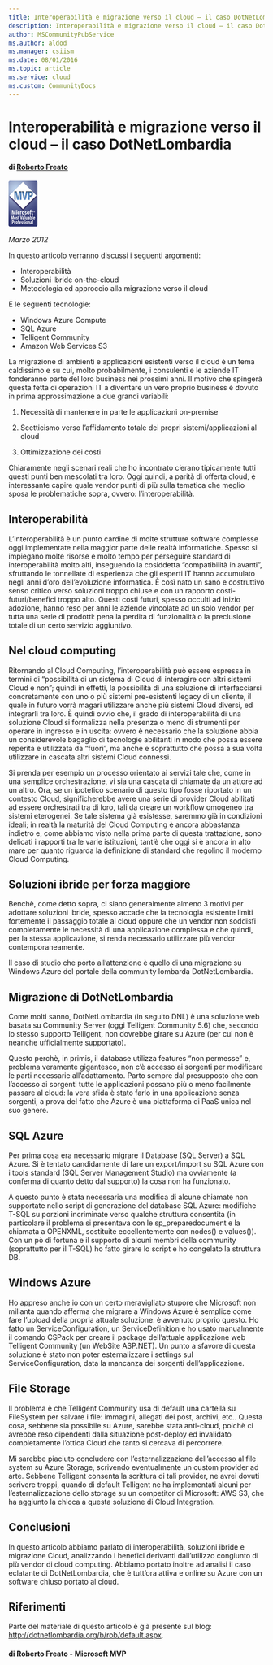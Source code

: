 ```yaml
---
title: Interoperabilità e migrazione verso il cloud – il caso DotNetLombardia
description: Interoperabilità e migrazione verso il cloud – il caso DotNetLombardia
author: MSCommunityPubService
ms.author: aldod
ms.manager: csiism
ms.date: 08/01/2016
ms.topic: article
ms.service: cloud
ms.custom: CommunityDocs
---
```


# Interoperabilità e migrazione verso il cloud – il caso DotNetLombardia

#### di [Roberto Freato](https://mvp.support.microsoft.com/profile=9F9B3C0A-2016-4034-ACD6-9CEDEE74FAF3) 

![](./img/interop-e-migrazione-verso-il-cloud/image1.png)

*Marzo 2012*

In questo articolo verranno discussi i seguenti argomenti:

- Interoperabilità
- Soluzioni Ibride on-the-cloud
- Metodologia ed approccio alla migrazione verso il cloud

E le seguenti tecnologie:

- Windows Azure Compute
- SQL Azure
- Telligent Community
- Amazon Web Services S3

La migrazione di ambienti e applicazioni esistenti verso il cloud è un
tema caldissimo e su cui, molto probabilmente, i consulenti e le aziende
IT fonderanno parte del loro business nei prossimi anni. Il motivo che
spingerà questa fetta di operazioni IT a diventare un vero proprio
business è dovuto in prima approssimazione a due grandi variabili:

1.  Necessità di mantenere in parte le applicazioni on-premise

2.  Scetticismo verso l’affidamento totale dei propri
    sistemi/applicazioni al cloud

3.  Ottimizzazione dei costi


Chiaramente negli scenari reali che ho incontrato c’erano tipicamente
tutti questi punti ben mescolati tra loro. Oggi quindi, a parità di
offerta cloud, è interessante capire quale vendor punti di più sulla
tematica che meglio sposa le problematiche sopra, ovvero:
l’interoperabilità.

Interoperabilità
----------------

L’interoperabilità è un punto cardine di molte strutture software
complesse oggi implementate nella maggior parte delle realtà
informatiche. Spesso si impiegano molte risorse e molto tempo per
perseguire standard di interoperabilità molto alti, inseguendo la
cosiddetta “compatibilità in avanti”, sfruttando le tonnellate di
esperienza che gli esperti IT hanno accumulato negli anni d’oro
dell’evoluzione informatica. È così nato un sano e costruttivo senso
critico verso soluzioni troppo chiuse e con un rapporto
costi-futuri/benefici troppo alto. Questi costi futuri, spesso occulti
ad inizio adozione, hanno reso per anni le aziende vincolate ad un solo
vendor per tutta una serie di prodotti: pena la perdita di funzionalità
o la preclusione totale di un certo servizio aggiuntivo.

Nel cloud computing
-------------------

Ritornando al Cloud Computing, l’interoperabilità può essere espressa in
termini di “possibilità di un sistema di Cloud di interagire con altri
sistemi Cloud e non”; quindi in effetti, la possibilità di una soluzione
di interfacciarsi concretamente con uno o più sistemi pre-esistenti
legacy di un cliente, il quale in futuro vorrà magari utilizzare anche
più sistemi Cloud diversi, ed integrarli tra loro. È quindi ovvio che,
il grado di interoperabilità di una soluzione Cloud si formalizza nella
presenza o meno di strumenti per operare in ingresso e in uscita: ovvero
è necessario che la soluzione abbia un considerevole bagaglio di
tecnologie abilitanti in modo che possa essere reperita e utilizzata da
“fuori”, ma anche e soprattutto che possa a sua volta utilizzare in
cascata altri sistemi Cloud connessi.

Si prenda per esempio un processo orientato ai servizi tale che, come in
una semplice orchestrazione, vi sia una cascata di chiamate da un attore
ad un altro. Ora, se un ipotetico scenario di questo tipo fosse
riportato in un contesto Cloud, significherebbe avere una serie di
provider Cloud abilitati ad essere orchestrati tra di loro, tali da
creare un workflow omogeneo tra sistemi eterogenei. Se tale sistema già
esistesse, saremmo già in condizioni ideali; in realtà la maturità del
Cloud Computing è ancora abbastanza indietro e, come abbiamo visto nella
prima parte di questa trattazione, sono delicati i rapporti tra le varie
istituzioni, tant’è che oggi si è ancora in alto mare per quanto
riguarda la definizione di standard che regolino il moderno Cloud
Computing.

Soluzioni ibride per forza maggiore
-----------------------------------

Benchè, come detto sopra, ci siano generalmente almeno 3 motivi per
adottare soluzioni ibride, spesso accade che la tecnologia esistente
limiti fortemente il passaggio totale al cloud oppure che un vendor non
soddisfi completamente le necessità di una applicazione complessa e che
quindi, per la stessa applicazione, si renda necessario utilizzare più
vendor contemporaneamente.

Il caso di studio che porto all’attenzione è quello di una migrazione su
Windows Azure del portale della community lombarda DotNetLombardia.

Migrazione di DotNetLombardia
-----------------------------

Come molti sanno, DotNetLombardia (in seguito DNL) è una soluzione web
basata su Community Server (oggi Telligent Community 5.6) che, secondo
lo stesso supporto Telligent, non dovrebbe girare su Azure (per cui non
è neanche ufficialmente supportato).

Questo perchè, in primis, il database utilizza features “non permesse”
e, problema veramente gigantesco, non c’è accesso ai sorgenti per
modificare le parti necessarie all’adattamento. Parto sempre dal
presupposto che con l’accesso ai sorgenti tutte le applicazioni possano
più o meno facilmente passare al cloud: la vera sfida è stato farlo in
una applicazione senza sorgenti, a prova del fatto che Azure è una
piattaforma di PaaS unica nel suo genere.

SQL Azure
---------

Per prima cosa era necessario migrare il Database (SQL Server) a SQL
Azure. Si è tentato candidamente di fare un export/import su SQL Azure
con i tools standard (SQL Server Management Studio) ma ovviamente (a
conferma di quanto detto dal supporto) la cosa non ha funzionato.

A questo punto è stata necessaria una modifica di alcune chiamate non
supportate nello script di generazione del database SQL Azure: modifiche
T-SQL su porzioni incriminate verso qualche struttura consentita (in
particolare il problema si presentava con le sp\_preparedocument e la
chiamata a OPENXML, sostituite eccellentemente con nodes() e values()).
Con un pò di fortuna e il supporto di alcuni membri della community
(soprattutto per il T-SQL) ho fatto girare lo script e ho congelato la
struttura DB.

Windows Azure
-------------

Ho appreso anche io con un certo meravigliato stupore che Microsoft non
millanta quando afferma che migrare a Windows Azure è semplice come fare
l’upload della propria attuale soluzione: è avvenuto proprio questo. Ho
fatto un ServiceConfiguration, un ServiceDefinition e ho usato
manualmente il comando CSPack per creare il package dell’attuale
applicazione web Telligent Community (un WebSite ASP.NET). Un punto a
sfavore di questa soluzione è stato non poter esternalizzare i settings
sul ServiceConfiguration, data la mancanza dei sorgenti
dell’applicazione.

File Storage
------------

Il problema è che Telligent Community usa di default una cartella su
FileSystem per salvare i file: immagini, allegati dei post, archivi,
etc.. Questa cosa, sebbene sia possibile su Azure, sarebbe stata
anti-cloud, poichè ci avrebbe reso dipendenti dalla situazione
post-deploy ed invalidato completamente l’ottica Cloud che tanto si
cercava di percorrere.

Mi sarebbe piaciuto concludere con l’esternalizzazione dell’accesso al
file system su Azure Storage, scrivendo eventualmente un custom provider
ad arte. Sebbene Telligent consenta la scrittura di tali provider, ne
avrei dovuti scrivere troppi, quando di default Telligent ne ha
implementati alcuni per l’esternalizzazione dello storage su un
competitor di Microsoft: AWS S3, che ha aggiunto la chicca a questa
soluzione di Cloud Integration.

Conclusioni
-----------

In questo articolo abbiamo parlato di interoperabilità, soluzioni ibride
e migrazione Cloud, analizzando i benefici derivanti dall’utilizzo
congiunto di più vendor di cloud computing. Abbiamo portato inoltre ad
analisi il caso eclatante di DotNetLombardia, che è tutt’ora attiva e
online su Azure con un software chiuso portato al cloud.

Riferimenti
-----------

Parte del materiale di questo articolo è già presente sul blog:
<http://dotnetlombardia.org/b/rob/default.aspx>.

#### di Roberto Freato - Microsoft MVP



